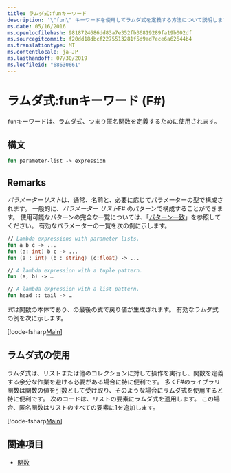 ```yaml
---
title: ラムダ式:funキーワード
description: '\"fun\" キーワードを使用してラムダ式を定義する方法について説明します。これは匿名関数です。'
ms.date: 05/16/2016
ms.openlocfilehash: 9818724686dd83a7e352fb36819289fa19b002df
ms.sourcegitcommit: f20dd18dbcf2275513281f5d9ad7ece6a62644b4
ms.translationtype: MT
ms.contentlocale: ja-JP
ms.lasthandoff: 07/30/2019
ms.locfileid: "68630661"
---
```

# <a name="lambda-expressions-the-fun-keyword-f"></a>ラムダ式:funキーワード (F#)

`fun`キーワードは、ラムダ式、つまり匿名関数を定義するために使用されます。

## <a name="syntax"></a>構文

```fsharp
fun parameter-list -> expression
```

## <a name="remarks"></a>Remarks

*パラメーターリスト*は、通常、名前と、必要に応じてパラメーターの型で構成されます。 一般的に、*パラメーター リスト*F# のパターンで構成することができます。 使用可能なパターンの完全な一覧については、「[パターン一致](../pattern-matching.md)」を参照してください。 有効なパラメーターの一覧を次の例に示します。

```fsharp
// Lambda expressions with parameter lists.
fun a b c -> ...
fun (a: int) b c -> ...
fun (a : int) (b : string) (c:float) -> ...

// A lambda expression with a tuple pattern.
fun (a, b) -> …

// A lambda expression with a list pattern.
fun head :: tail -> …
```

*式*は関数の本体であり、の最後の式で戻り値が生成されます。 有効なラムダ式の例を次に示します。

[!code-fsharp[Main](~/samples/snippets/fsharp/lang-ref-1/snippet301.fs)]

## <a name="using-lambda-expressions"></a>ラムダ式の使用

ラムダ式は、リストまたは他のコレクションに対して操作を実行し、関数を定義する余分な作業を避ける必要がある場合に特に便利です。 多くF#のライブラリ関数は関数の値を引数として受け取り、そのような場合にラムダ式を使用すると特に便利です。 次のコードは、リストの要素にラムダ式を適用します。 この場合、匿名関数はリストのすべての要素に1を追加します。

[!code-fsharp[Main](~/samples/snippets/fsharp/lang-ref-1/snippet302.fs)]

## <a name="see-also"></a>関連項目

- [関数](index.md)
